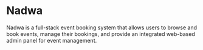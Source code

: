 # Nadwa
Nadwa is a full-stack event booking system that allows users to browse and book events, manage their bookings, and provide an integrated web-based admin panel for event management.
